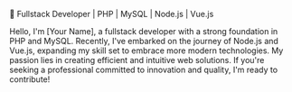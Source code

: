 
🚀 Fullstack Developer | PHP | MySQL | Node.js | Vue.js

Hello, I'm [Your Name], a fullstack developer with a strong foundation in PHP and MySQL. Recently, I've embarked on the journey of Node.js and Vue.js, expanding my skill set to embrace more modern technologies. My passion lies in creating efficient and intuitive web solutions. If you're seeking a professional committed to innovation and quality, I'm ready to contribute! 
